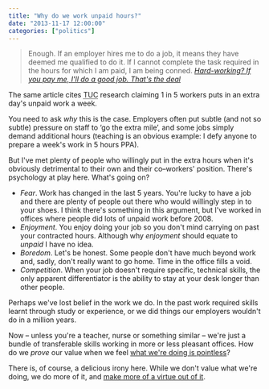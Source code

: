 ```yaml
---
title: "Why do we work unpaid hours?"
date: "2013-11-17 12:00:00"
categories: ["politics"]
---
```



> Enough. If an employer hires me to do a job, it means they have deemed me qualified to do it. If I cannot complete the task required in the hours for which I am paid, I am being conned. <cite><a href="https://www.theguardian.com/commentisfree/2013/nov/17/hard-work-pay-good-job">Hard-working? If you pay me, I'll do a good job. That's the deal</a></cite>

The same article cites <abbr title="Trade Union Council">TUC</abbr> research claiming 1 in 5 workers puts in an extra day's unpaid work a week.

You need to ask *why* this is the case. Employers often put subtle (and not so subtle) pressure on staff to &#8216;go the extra mile&#8217;, and some jobs simply demand additional hours (teaching is an obvious example: I defy anyone to prepare a week's work in 5 hours PPA).

But I've met plenty of people who willingly put in the extra hours when it's obviously detrimental to their own and their co&#8211;workers' position. There's psychology at play here. What's going on?

- *Fear*. Work has changed in the last 5 years. You're lucky to have a job and there are plenty of people out there who would willingly step in to your shoes. I think there's something in this argument, but I've worked in offices where people did lots of unpaid work before 2008.
- *Enjoyment*. You enjoy doing your job so you don't mind carrying on past your contracted hours. Although why *enjoyment* should equate to *unpaid* I have no idea.
- *Boredom*. Let's be honest. Some people don't have much beyond work and, sadly, don't really want to go home. Time in the office fills a void.
- *Competition*. When your job doesn't require specific, technical skills, the only apparent differentiator is the ability to stay at your desk longer than other people.

Perhaps we've lost belief in the work we do. In the past work required skills learnt through study or experience, or we did things our employers wouldn't do in a million years.

Now &#8211; unless you're a teacher, nurse or something similar &#8211; we're just a bundle of transferable skills working in more or less pleasant offices. How do we *prove* our value when we feel <a href="https://www.strikemag.org/bullshit-jobs/">what we're doing is pointless</a>?

There is, of course, a delicious irony here. While we don't value what we're doing, we do more of it, and <a href="https://blogs.ft.com/westminster/2013/09/tory-ministers-try-to-flog-the-phrase-hardworking-to-death/">make more of a virtue out of it</a>.
